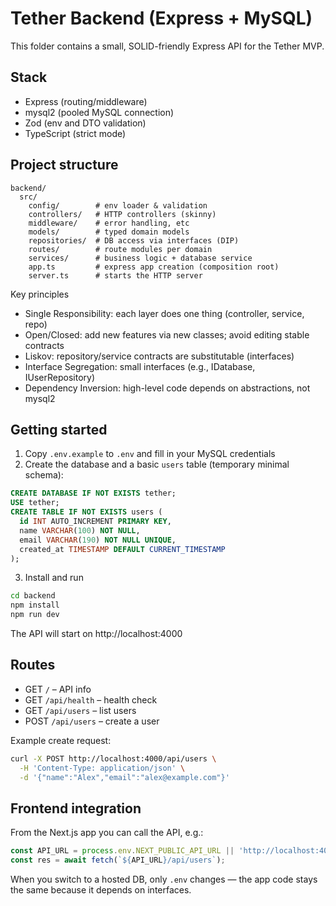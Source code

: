 # Tether Backend (Express + MySQL)

This folder contains a small, SOLID-friendly Express API for the Tether MVP.

## Stack
- Express (routing/middleware)
- mysql2 (pooled MySQL connection)
- Zod (env and DTO validation)
- TypeScript (strict mode)

## Project structure
```
backend/
  src/
    config/        # env loader & validation
    controllers/   # HTTP controllers (skinny)
    middleware/    # error handling, etc
    models/        # typed domain models
    repositories/  # DB access via interfaces (DIP)
    routes/        # route modules per domain
    services/      # business logic + database service
    app.ts         # express app creation (composition root)
    server.ts      # starts the HTTP server
```

Key principles
- Single Responsibility: each layer does one thing (controller, service, repo)
- Open/Closed: add new features via new classes; avoid editing stable contracts
- Liskov: repository/service contracts are substitutable (interfaces)
- Interface Segregation: small interfaces (e.g., IDatabase, IUserRepository)
- Dependency Inversion: high-level code depends on abstractions, not mysql2

## Getting started
1. Copy `.env.example` to `.env` and fill in your MySQL credentials
2. Create the database and a basic `users` table (temporary minimal schema):

```sql
CREATE DATABASE IF NOT EXISTS tether;
USE tether;
CREATE TABLE IF NOT EXISTS users (
  id INT AUTO_INCREMENT PRIMARY KEY,
  name VARCHAR(100) NOT NULL,
  email VARCHAR(190) NOT NULL UNIQUE,
  created_at TIMESTAMP DEFAULT CURRENT_TIMESTAMP
);
```

3. Install and run

```bash
cd backend
npm install
npm run dev
```

The API will start on http://localhost:4000

## Routes
- GET `/` – API info
- GET `/api/health` – health check
- GET `/api/users` – list users
- POST `/api/users` – create a user

Example create request:
```bash
curl -X POST http://localhost:4000/api/users \
  -H 'Content-Type: application/json' \
  -d '{"name":"Alex","email":"alex@example.com"}'
```

## Frontend integration
From the Next.js app you can call the API, e.g.:
```ts
const API_URL = process.env.NEXT_PUBLIC_API_URL || 'http://localhost:4000';
const res = await fetch(`${API_URL}/api/users`);
```

When you switch to a hosted DB, only `.env` changes — the app code stays the same because it depends on interfaces.
